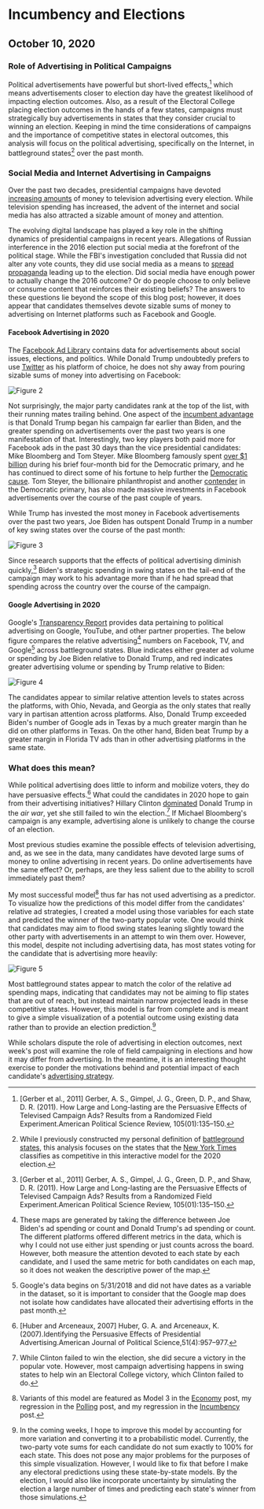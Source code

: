 # Incumbency and Elections
## October 10, 2020


### Role of Advertising in Political Campaigns

Political advertisements have powerful but short-lived effects,[^gerber] which means advertisements closer to election day have the greatest likelihood of impacting election outcomes. Also, as a result of the Electoral College placing election outcomes in the hands of a few states, campaigns must strategically buy advertisements in states that they consider crucial to winning an election. Keeping in mind the time considerations of campaigns and the importance of competitive states in electoral outcomes, this analysis will focus on the political advertising, specifically on the Internet, in battleground states[^battleground] over the past month.

### Social Media and Internet Advertising in Campaigns

Over the past two decades, presidential campaigns have devoted [increasing amounts](../figures/ads/tv_avg_spending.jpg) of money to television advertising every election. While television spending has increased, the advent of the internet and social media has also attracted a sizable amount of money and attention. 

The evolving digital landscape has played a key role in the shifting dynamics of presidential campaigns in recent years. Allegations of Russian interference in the 2016 election put social media at the forefront of the political stage. While the FBI's investigation concluded that Russia did not alter any vote counts, they did use social media as a means to [spread propaganda](https://time.com/5565991/russia-influence-2016-election/) leading up to the election. Did social media have enough power to actually change the 2016 outcome? Or do people choose to only believe or consume content that reinforces their existing beliefs? The answers to these questions lie beyond the scope of this blog post; however, it does appear that candidates themselves devote sizable sums of money to advertising on Internet platforms such as Facebook and Google.

#### Facebook Advertising in 2020

The [Facebook Ad Library](https://www.facebook.com/ads/library/?active_status=all&ad_type=political_and_issue_ads&country=US) contains data for advertisements about social issues, elections, and politics. While Donald Trump undoubtedly prefers to use [Twitter](https://twitter.com/realDonaldTrump?ref_src=twsrc%5Egoogle%7Ctwcamp%5Eserp%7Ctwgr%5Eauthor) as his platform of choice, he does not shy away from pouring sizable sums of money into advertising on Facebook:

![Figure 2](../figures/ads/top_fb_spenders.jpg)

Not surprisingly, the major party candidates rank at the top of the list, with their running mates trailing behind. One aspect of the [incumbent advantage](../posts/incumbency.md) is that Donald Trump began his campaign far earlier than Biden, and the greater spending on advertisements over the past two years is one manifestation of that. Interestingly, two key players both paid more for Facebook ads in the past 30 days than the vice presidential candidates: Mike Bloomberg and Tom Steyer. Mike Bloomberg famously spent [over $1 billion](https://abcnews.go.com/Politics/mike-bloomberg-spent-billion-month-presidential-campaign-filing/story?id=70252435) during his brief four-month bid for the Democratic primary, and he has continued to direct some of his fortune to help further the [Democratic cause](https://abcnews.go.com/Politics/mike-bloomberg-spent-billion-month-presidential-campaign-filing/story?id=70252435). Tom Steyer, the billionaire philanthropist and another [contender](https://www.npr.org/2020/02/29/801952931/tom-steyer-to-drop-out-of-2020-presidential-race) in the Democratic primary, has also made massive investments in Facebook advertisements over the course of the past couple of years.

While Trump has invested the most money in Facebook advertisements over the past two years, Joe Biden has outspent Donald Trump in a number of key swing states over the course of the past month:

![Figure 3](../figures/ads/fb_spend_swing.jpg)

Since research supports that the effects of political advertising diminish quickly,[^gerber] Biden's strategic spending in swing states on the tail-end of the campaign may work to his advantage more than if he had spread that spending across the country over the course of the campaign.

#### Google Advertising in 2020

Google's [Transparency Report](https://transparencyreport.google.com/political-ads/region/US) provides data pertaining to political advertising on Google, YouTube, and other partner properties. The below figure compares the relative advertising[^relative] numbers on Facebook, TV, and Google[^google-data] across battleground states. Blue indicates either greater ad volume or spending by Joe Biden relative to Donald Trump, and red indicates greater advertising volume or spending by Trump relative to Biden:

![Figure 4](../figures/ads/ad_maps.jpg)

The candidates appear to similar relative attention levels to states across the platforms, with Ohio, Nevada, and Georgia as the only states that really vary in partisan attention across platforms. Also, Donald Trump exceeded Biden's number of Google ads in Texas by a much greater margin than he did on other platforms in Texas. On the other hand, Biden beat Trump by a greater margin in Florida TV ads than in other advertising platforms in the same state. 

### What does this mean?

While political advertising does little to inform and mobilize voters, they do have persuasive effects.[^huber] What could the candidates in 2020 hope to gain from their advertising initiatives? Hillary Clinton [dominated](https://mediaproject.wesleyan.edu/nov-2016/?utm_source=feedburner&utm_medium=feed&utm_campaign=Feed%3A%20WesleyanMediaProject%20%28Wesleyan%20Media%20Project%29) Donald Trump in the *air war*, yet she still failed to win the election.[^clinton] If Michael Bloomberg's campaign is any example, advertising alone is unlikely to change the course of an election. 

Most previous studies examine the possible effects of television advertising, and, as we see in the data, many candidates have devoted large sums of money to online advertising in recent years. Do online advertisements have the same effect? Or, perhaps, are they less salient due to the ability to scroll immediately past them? 

My most successful model[^model] thus far has not used advertising as a predictor. To visualize how the predictions of this model differ from the candidates' relative ad strategies, I created a model using those variables for each state and predicted the winner of the two-party popular vote. One would think that candidates may aim to flood swing states leaning slightly toward the other party with advertisements in an attempt to win them over. However, this model, despite not including advertising data, has most states voting for the candidate that is advertising more heavily:  

![Figure 5](../figures/ads/prediction_map.jpg)

Most battleground states appear to match the color of the relative ad spending maps, indicating that candidates may not be aiming to flip states that are out of reach, but instead maintain narrow projected leads in these competitive states. However, this model is far from complete and is meant to give a simple visualization of a potential outcome using existing data rather than to provide an election prediction.[^improve] 

While scholars dispute the role of advertising in election outcomes, next week's post will examine the role of field campaigning in elections and how it may differ from advertising. In the meantime, it is an interesting thought exercise to ponder the motivations behind and potential impact of each candidate's [advertising strategy](https://www.cnn.com/2020/09/06/politics/battlegrounds-campaign-ad-spending/index.html).



[^gerber]: [Gerber et al., 2011] Gerber, A. S., Gimpel, J. G., Green, D. P., and Shaw, D. R. (2011). How Large and Long-lasting are the Persuasive Effects of Televised Campaign Ads? Results from a Randomized Field Experiment.American Political Science Review, 105(01):135–150.

[^battleground]: While I previously constructed my personal definition of [battleground states](../posts/intro.md), this analysis focuses on the states that the [New York Times](https://www.nytimes.com/interactive/2020/us/elections/election-states-biden-trump.html) classifies as competitive in this interactive model for the 2020 election.

[^relative]: These maps are generated by taking the difference between Joe Biden's ad spending or count and Donald Trump's ad spending or count. The different platforms offered different metrics in the data, which is why I could not use either just spending or just counts across the board. However, both measure the attention devoted to each state by each candidate, and I used the same metric for both candidates on each map, so it does not weaken the descriptive power of the map. 

[^google-data]: Google's data begins on 5/31/2018 and did not have dates as a variable in the dataset, so it is important to consider that the Google map does not isolate how candidates have allocated their advertising efforts in the past month.

[^huber]: [Huber and Arceneaux, 2007] Huber, G. A. and Arceneaux, K. (2007).Identifying the Persuasive Effects of Presidential Advertising.American Journal of Political Science,51(4):957–977.

[^clinton]: While Clinton failed to win the election, she did secure a victory in the popular vote. However, most campaign advertising happens in swing states to help win an Electoral College victory, which Clinton failed to do.

[^model]: Variants of this model are featured as Model 3 in the [Economy](economy.md) post, my regression in the [Polling](polling.md) post, and my regression in the [Incumbency](incumbency.md) post.

[^improve]: In the coming weeks, I hope to improve this model by accounting for more variation and converting it to a probabilistic model. Currently, the two-party vote sums for each candidate do not sum exactly to 100% for each state. This does not pose any major problems for the purposes of this simple visualization. However, I would like to fix that before I make any electoral predictions using these state-by-state models. By the election, I would also like incorporate uncertainty by simulating the election a large number of times and predicting each state's winner from those simulations.
